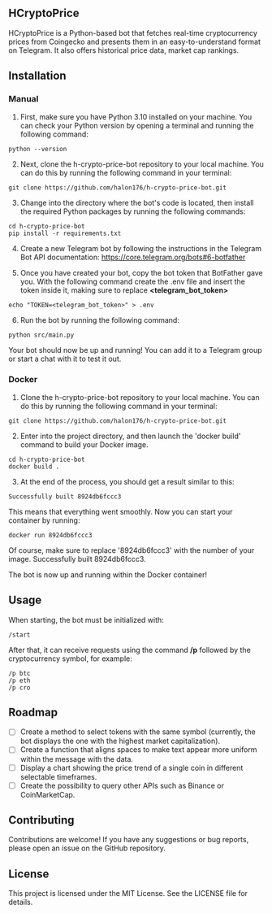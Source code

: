 ## HCryptoPrice

HCryptoPrice is a Python-based bot that fetches real-time cryptocurrency prices from Coingecko and presents them in an easy-to-understand format on Telegram. It also offers historical price data, market cap rankings.

## Installation

### Manual

1) First, make sure you have Python 3.10 installed on your machine. You can check your Python version by opening a terminal and running the following command: 

```
python --version
```

2) Next, clone the h-crypto-price-bot repository to your local machine. You can do this by running the following command in your terminal:

```
git clone https://github.com/halon176/h-crypto-price-bot.git
```

3) Change into the directory where the bot's code is located, then install the required Python packages by running the following commands:

```
cd h-crypto-price-bot
pip install -r requirements.txt
```

4) Create a new Telegram bot by following the instructions in the Telegram Bot API documentation: https://core.telegram.org/bots#6-botfather

5) Once you have created your bot, copy the bot token that BotFather gave you. With the following command create the .env file and insert the token inside it, making sure to replace **<telegram_bot_token>**
```
echo "TOKEN=<telegram_bot_token>" > .env
```

6) Run the bot by running the following command:

```
python src/main.py
```


Your bot should now be up and running! You can add it to a Telegram group or start a chat with it to test it out.

### Docker

1) Clone the h-crypto-price-bot repository to your local machine. You can do this by running the following command in your terminal:

```
git clone https://github.com/halon176/h-crypto-price-bot.git
```

2) Enter into the project directory, and then launch the 'docker build' command to build your Docker image.

```
cd h-crypto-price-bot
docker build .
```
3) At the end of the process, you should get a result similar to this:
```
Successfully built 8924db6fccc3
```
This means that everything went smoothly. Now you can start your container by running:
```
docker run 8924db6fccc3
```

Of course, make sure to replace '8924db6fccc3' with the number of your image.
Successfully built 8924db6fccc3.

The bot is now up and running within the Docker container!

## Usage
When starting, the bot must be initialized with:
```
/start
```
After that, it can receive requests using the command **/p** followed by the cryptocurrency symbol, for example:
```
/p btc
/p eth
/p cro
```

## Roadmap
- [ ] Create a method to select tokens with the same symbol (currently, the bot displays the one with the highest market capitalization).
- [ ] Create a function that aligns spaces to make text appear more uniform within the message with the data.
- [ ] Display a chart showing the price trend of a single coin in different selectable timeframes.
- [ ] Create the possibility to query other APIs such as Binance or CoinMarketCap.

## Contributing
Contributions are welcome! If you have any suggestions or bug reports, please open an issue on the GitHub repository.

## License
This project is licensed under the MIT License. See the LICENSE file for details.